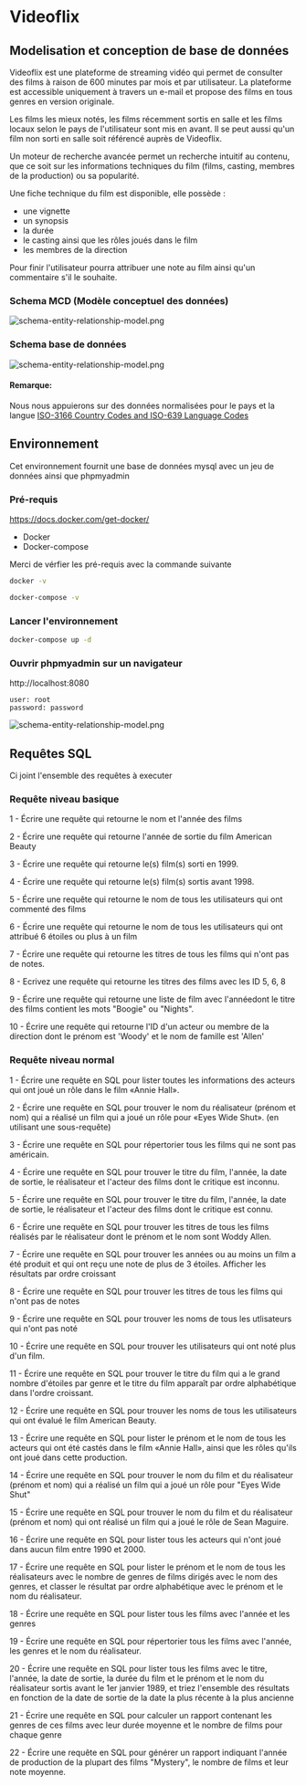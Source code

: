 # Videoflix

##  Modelisation et conception de base de données

Videoflix est une plateforme de streaming vidéo qui permet de consulter des films à raison de 600 minutes par mois et par utilisateur.
La plateforme est accessible uniquement à travers un e-mail et propose des films en tous genres en version originale.

Les films les mieux notés, les films récemment sortis en salle et les films locaux selon le pays de l'utilisateur sont mis en avant. 
Il se peut aussi qu'un film non sorti en salle soit référencé auprès de Videoflix.

Un moteur de recherche avancée permet un recherche intuitif au contenu, que ce soit sur les informations techniques du film (films, casting, membres de la production) ou sa popularité.

Une fiche technique du film est disponible, elle possède :
* une vignette
* un synopsis
* la durée
* le casting ainsi que les rôles joués dans le film
* les membres de la direction

Pour finir l'utilisateur pourra attribuer une note au film ainsi qu'un commentaire s'il le souhaite.

### Schema MCD (Modèle conceptuel des données)
![schema-entity-relationship-model.png](schema-entity-relationship-model.png)

### Schema base de données 
![schema-entity-relationship-model.png](schema-database.png)

#### Remarque: 
Nous nous appuierons sur des données normalisées pour le pays et la langue 
[ISO-3166 Country Codes and ISO-639 Language Codes](https://docs.oracle.com/cd/E13214_01/wli/docs92/xref/xqisocodes.html)


## Environnement

Cet environnement fournit une base de données mysql avec un jeu de données ainsi que phpmyadmin

### Pré-requis
https://docs.docker.com/get-docker/

* Docker
* Docker-compose

Merci de vérfier les pré-requis avec la commande suivante

```bash
docker -v
``` 

```bash
docker-compose -v
``` 

### Lancer l'environnement

```bash
docker-compose up -d
```

### Ouvrir phpmyadmin sur un navigateur
http://localhost:8080

```
user: root
password: password
``` 

![schema-entity-relationship-model.png](phpmyadmin.png)

## Requêtes SQL
Ci joint l'ensemble des requêtes à executer

### Requête niveau basique

1 - Écrire une requête qui retourne le nom et l'année des films

2 - Écrire une requête qui retourne l'année de sortie du film American Beauty

3 - Écrire une requête qui retourne le(s) film(s) sorti en 1999.

4 - Écrire une requête qui retourne le(s) film(s) sortis avant 1998.

5 - Écrire une requête qui retourne le nom de tous les utilisateurs qui ont commenté des films

6 - Écrire une requête qui retourne le nom de tous les utilisateurs qui ont attribué 6 étoiles ou plus à un film

7 - Écrire une requête qui retourne les titres de tous les films qui n'ont pas de notes.

8 - Ecrivez une requête qui retourne les titres des films avec les ID 5, 6, 8

9 - Écrire une requête qui retourne une liste de film avec l'annéedont le titre des films contient les mots "Boogie" ou "Nights".

10 - Écrire une requête qui retourne l'ID d'un acteur ou membre de la direction dont le prénom est 'Woody' et le nom de famille est 'Allen'

### Requête niveau normal

1 - Écrire une requête en SQL pour lister toutes les informations des acteurs qui ont joué un rôle dans le film «Annie Hall».

2 - Écrire une requête en SQL pour trouver le nom du réalisateur (prénom et nom) qui a réalisé un film qui a joué un rôle pour «Eyes Wide Shut». (en utilisant une sous-requête)

3 - Écrire une requête en SQL pour répertorier tous les films qui ne sont pas américain.

4 - Écrire une requête en SQL pour trouver le titre du film, l'année, la date de sortie, le réalisateur et l'acteur des films dont le critique est inconnu.

5 - Écrire une requête en SQL pour trouver le titre du film, l'année, la date de sortie, le réalisateur et l'acteur des films dont le critique est connu.

6 - Écrire une requête en SQL pour trouver les titres de tous les films réalisés par le réalisateur dont le prénom et le nom sont Woddy Allen.

7 - Écrire une requête en SQL pour trouver les années ou au moins un film a été produit et qui ont reçu une note de plus de 3 étoiles. Afficher les résultats par ordre croissant

8 - Écrire une requête en SQL pour trouver les titres de tous les films qui n'ont pas de notes

9 - Écrire une requête en SQL pour trouver les noms de tous les utlisateurs qui n'ont pas noté

10 - Écrire une requête en SQL pour trouver les utilisateurs qui ont noté plus d'un film.

11 - Écrire une requête en SQL pour trouver le titre du film qui a le grand nombre d'étoiles par genre et le titre du film apparaît par ordre alphabétique dans l'ordre croissant.

12 - Écrire une requête en SQL pour trouver les noms de tous les utilisateurs qui ont évalué le film American Beauty.

13 - Écrire une requête en SQL pour lister le prénom et le nom de tous les acteurs qui ont été castés dans le film «Annie Hall», ainsi que les rôles qu'ils ont joué dans cette production.

14 - Écrire une requête en SQL pour trouver le nom du film et du réalisateur (prénom et nom) qui a réalisé un film qui a joué un rôle pour "Eyes Wide Shut"

15 - Écrire une requête en SQL pour trouver le nom du film et du réalisateur (prénom et nom) qui ont réalisé un film qui a joué le rôle de Sean Maguire.

16 - Écrire une requête en SQL pour lister tous les acteurs qui n'ont joué dans aucun film entre 1990 et 2000.

17 - Écrire une requête en SQL pour lister le prénom et le nom de tous les réalisateurs avec le nombre de genres de films dirigés avec le nom des genres, et classer le résultat par ordre alphabétique avec le prénom et le nom du réalisateur.

18 - Écrire une requête en SQL pour lister tous les films avec l'année et les genres

19 - Écrire une requête en SQL pour répertorier tous les films avec l'année, les genres et le nom du réalisateur.

20 - Écrire une requête en SQL pour lister tous les films avec le titre, l'année, la date de sortie, la durée du film et le prénom et le nom du réalisateur sortis avant le 1er janvier 1989, et triez l'ensemble des résultats en fonction de la date de sortie de la date la plus récente à la plus ancienne

21 - Écrire une requête en SQL pour calculer un rapport contenant les genres de ces films avec leur durée moyenne et le nombre de films pour chaque genre

22 - Écrire une requête en SQL pour générer un rapport indiquant l'année de production de la plupart des films "Mystery", le nombre de films et leur note moyenne.



